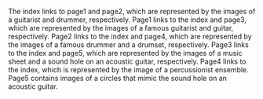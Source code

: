 The index links to page1 and page2, which are represented by the images of a guitarist and drummer, respectively.
Page1 links to the index and page3, which are represented by the images of a famous guitarist and guitar, respectively.
Page2 links to the index and page4, which are represented by the images of a famous drummer and a drumset, respectively.
Page3 links to the index and page5, which are represented by the images of a music sheet and a sound hole on an acoustic guitar, respectively.
Page4 links to the index, which is represented by the image of a percussionist ensemble.
Page5 contains images of a circles that mimic the sound hole on an acoustic guitar.